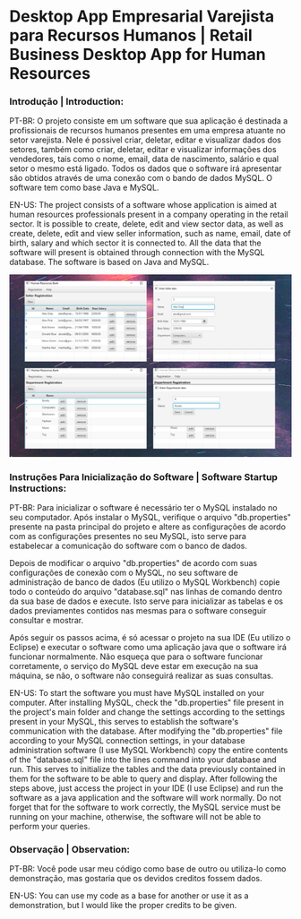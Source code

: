 # Desktop App Empresarial Varejista para Recursos Humanos | Retail Business Desktop App for Human Resources

### Introdução | Introduction:

PT-BR: O projeto consiste em um software que sua aplicação é destinada a profissionais de recursos humanos presentes em uma empresa atuante no setor varejista. Nele é possivel criar, deletar, editar e visualizar dados dos setores, também como criar, deletar, editar e visualizar informações dos vendedores, tais como o nome, email, data de nascimento, salário e qual setor o mesmo está ligado. Todos os dados que o software irá apresentar são obtidos através de uma conexão com o bando de dados MySQL. O software tem como base Java e MySQL.

EN-US: The project consists of a software whose application is aimed at human resources professionals present in a company operating in the retail sector. It is possible to create, delete, edit and view sector data, as well as create, delete, edit and view seller information, such as name, email, date of birth, salary and which sector it is connected to. All the data that the software will present is obtained through connection with the MySQL database. The software is based on Java and MySQL.

<div>
<img src="https://github.com/GuilhermeOSCP/empresaDB-java/blob/master/aba.jpg">
</div>

### Instruções Para Inicialização do Software | Software Startup Instructions:

PT-BR: Para inicializar o software é necessário ter o MySQL instalado no seu computador. Após instalar o MySQL, verifique o arquivo "db.properties" presente na pasta principal do projeto e altere as configurações de acordo com as configurações presentes no seu MySQL, isto serve para estabelecar a comunicação do software com o banco de dados.

Depois de modificar o arquivo "db.properties"  de acordo com suas configurações de conexão com o MySQL, no seu software de administração de banco de dados (Eu utilizo o MySQL Workbench) copie todo o conteúdo do arquivo "database.sql" nas linhas de comando dentro da sua base de dados e execute. Isto serve para inicializar as tabelas e os dados previamentes contidos nas mesmas para o software conseguir consultar e mostrar.

Após seguir os passos acima, é só acessar o projeto na sua IDE (Eu utilizo o Eclipse) e executar o software como uma aplicação java que o software irá funcionar normalmente. Não esqueça que para o software funcionar corretamente,  o serviço do MySQL deve estar em execução na sua máquina, se não, o software não conseguirá realizar as suas consultas.


EN-US: To start the software you must have MySQL installed on your computer. After installing MySQL, check the "db.properties" file present in the project's main folder and change the settings according to the settings present in your MySQL, this serves to establish the software's communication with the database.
 After modifying the "db.properties" file according to your MySQL connection settings, in your database administration software (I use MySQL Workbench) copy the entire contents of the "database.sql" file into the lines command into your database and run. This serves to initialize the tables and the data previously contained in them for the software to be able to query and display.
 After following the steps above, just access the project in your IDE (I use Eclipse) and run the software as a java application and the software will work normally. Do not forget that for the software to work correctly, the MySQL service must be running on your machine, otherwise, the software will not be able to perform your queries.


### Observação | Observation:

PT-BR: Você pode usar meu código como base de outro ou utiliza-lo como demonstração, mas gostaria que os devidos creditos fossem dados.

EN-US: You can use my code as a base for another or use it as a demonstration, but I would like the proper credits to be given.
